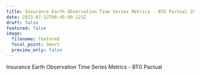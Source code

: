 ```yaml
---
title: Insurance Earth Observation Time Series Metrics - BTG Pactual 2021
date: 2023-07-12T00:45:09.221Z
draft: false
featured: false
image:
  filename: featured
  focal_point: Smart
  preview_only: false
---
```

Insurance Earth Observation Time Series Metrics - BTG Pactual